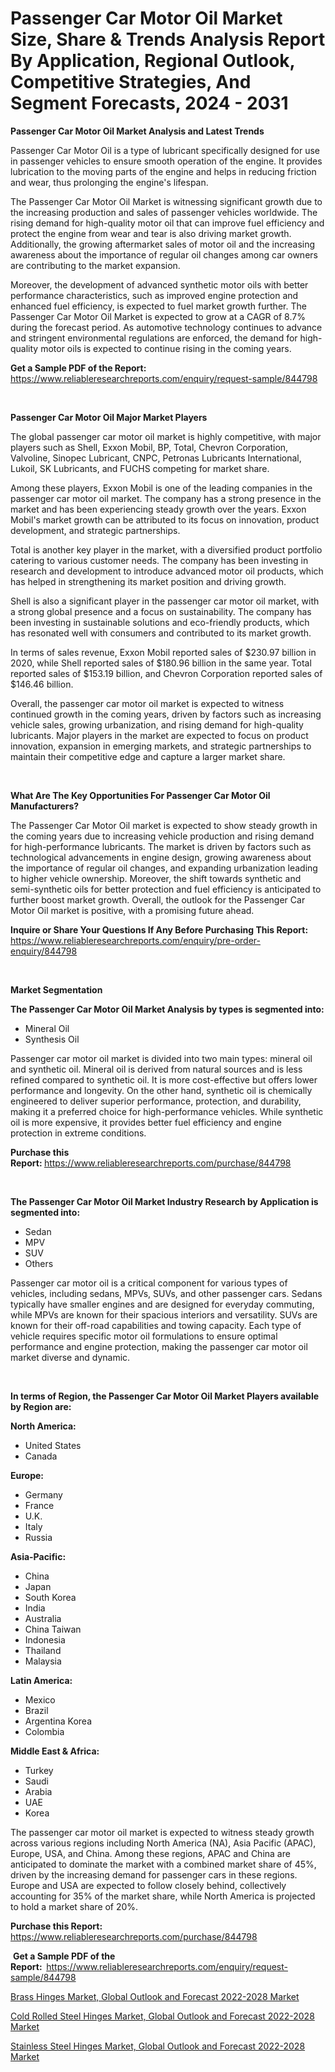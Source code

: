 <p><h1>Passenger Car Motor Oil Market Size, Share & Trends Analysis Report By Application, Regional Outlook, Competitive Strategies, And Segment Forecasts, 2024 - 2031</h1></p><p><strong>Passenger Car Motor Oil Market Analysis and Latest Trends</strong></p>
<p><p>Passenger Car Motor Oil is a type of lubricant specifically designed for use in passenger vehicles to ensure smooth operation of the engine. It provides lubrication to the moving parts of the engine and helps in reducing friction and wear, thus prolonging the engine's lifespan.</p><p>The Passenger Car Motor Oil Market is witnessing significant growth due to the increasing production and sales of passenger vehicles worldwide. The rising demand for high-quality motor oil that can improve fuel efficiency and protect the engine from wear and tear is also driving market growth. Additionally, the growing aftermarket sales of motor oil and the increasing awareness about the importance of regular oil changes among car owners are contributing to the market expansion.</p><p>Moreover, the development of advanced synthetic motor oils with better performance characteristics, such as improved engine protection and enhanced fuel efficiency, is expected to fuel market growth further. The Passenger Car Motor Oil Market is expected to grow at a CAGR of 8.7% during the forecast period. As automotive technology continues to advance and stringent environmental regulations are enforced, the demand for high-quality motor oils is expected to continue rising in the coming years.</p></p>
<p><strong>Get a Sample PDF of the Report:&nbsp;</strong> <a href="https://www.reliableresearchreports.com/enquiry/request-sample/844798">https://www.reliableresearchreports.com/enquiry/request-sample/844798</a></p>
<p>&nbsp;</p>
<p><strong>Passenger Car Motor Oil Major Market Players</strong></p>
<p><p>The global passenger car motor oil market is highly competitive, with major players such as Shell, Exxon Mobil, BP, Total, Chevron Corporation, Valvoline, Sinopec Lubricant, CNPC, Petronas Lubricants International, Lukoil, SK Lubricants, and FUCHS competing for market share.</p><p>Among these players, Exxon Mobil is one of the leading companies in the passenger car motor oil market. The company has a strong presence in the market and has been experiencing steady growth over the years. Exxon Mobil's market growth can be attributed to its focus on innovation, product development, and strategic partnerships.</p><p>Total is another key player in the market, with a diversified product portfolio catering to various customer needs. The company has been investing in research and development to introduce advanced motor oil products, which has helped in strengthening its market position and driving growth.</p><p>Shell is also a significant player in the passenger car motor oil market, with a strong global presence and a focus on sustainability. The company has been investing in sustainable solutions and eco-friendly products, which has resonated well with consumers and contributed to its market growth.</p><p>In terms of sales revenue, Exxon Mobil reported sales of $230.97 billion in 2020, while Shell reported sales of $180.96 billion in the same year. Total reported sales of $153.19 billion, and Chevron Corporation reported sales of $146.46 billion.</p><p>Overall, the passenger car motor oil market is expected to witness continued growth in the coming years, driven by factors such as increasing vehicle sales, growing urbanization, and rising demand for high-quality lubricants. Major players in the market are expected to focus on product innovation, expansion in emerging markets, and strategic partnerships to maintain their competitive edge and capture a larger market share.</p></p>
<p>&nbsp;</p>
<p><strong>What Are The Key Opportunities For Passenger Car Motor Oil Manufacturers?</strong></p>
<p><p>The Passenger Car Motor Oil market is expected to show steady growth in the coming years due to increasing vehicle production and rising demand for high-performance lubricants. The market is driven by factors such as technological advancements in engine design, growing awareness about the importance of regular oil changes, and expanding urbanization leading to higher vehicle ownership. Moreover, the shift towards synthetic and semi-synthetic oils for better protection and fuel efficiency is anticipated to further boost market growth. Overall, the outlook for the Passenger Car Motor Oil market is positive, with a promising future ahead.</p></p>
<p><strong>Inquire or Share Your Questions If Any Before Purchasing This Report:</strong> <a href="https://www.reliableresearchreports.com/enquiry/pre-order-enquiry/844798">https://www.reliableresearchreports.com/enquiry/pre-order-enquiry/844798</a></p>
<p>&nbsp;</p>
<p><strong>Market Segmentation</strong></p>
<p><strong>The Passenger Car Motor Oil Market Analysis by types is segmented into:</strong></p>
<p><ul><li>Mineral Oil</li><li>Synthesis Oil</li></ul></p>
<p><p>Passenger car motor oil market is divided into two main types: mineral oil and synthetic oil. Mineral oil is derived from natural sources and is less refined compared to synthetic oil. It is more cost-effective but offers lower performance and longevity. On the other hand, synthetic oil is chemically engineered to deliver superior performance, protection, and durability, making it a preferred choice for high-performance vehicles. While synthetic oil is more expensive, it provides better fuel efficiency and engine protection in extreme conditions.</p></p>
<p><strong>Purchase this Report:&nbsp;</strong><a href="https://www.reliableresearchreports.com/purchase/844798">https://www.reliableresearchreports.com/purchase/844798</a></p>
<p>&nbsp;</p>
<p><strong>The Passenger Car Motor Oil Market Industry Research by Application is segmented into:</strong></p>
<p><ul><li>Sedan</li><li>MPV</li><li>SUV</li><li>Others</li></ul></p>
<p><p>Passenger car motor oil is a critical component for various types of vehicles, including sedans, MPVs, SUVs, and other passenger cars. Sedans typically have smaller engines and are designed for everyday commuting, while MPVs are known for their spacious interiors and versatility. SUVs are known for their off-road capabilities and towing capacity. Each type of vehicle requires specific motor oil formulations to ensure optimal performance and engine protection, making the passenger car motor oil market diverse and dynamic.</p></p>
<p>&nbsp;</p>
<p><strong>In terms of Region, the Passenger Car Motor Oil Market Players available by Region are:</strong></p>
<p>
    <p> <strong> North America: </strong>
        <ul>
            <li>United States</li>
            <li>Canada</li>
        </ul>
        </p> 
    <p> <strong> Europe: </strong>
        <ul>
            <li>Germany</li>
            <li>France</li>
            <li>U.K.</li>
            <li>Italy</li>
            <li>Russia</li>
        </ul>
        </p> 
    <p> <strong> Asia-Pacific: </strong>
        <ul>
            <li>China</li>
            <li>Japan</li>
            <li>South Korea</li>
            <li>India</li>
            <li>Australia</li>
            <li>China Taiwan</li>
            <li>Indonesia</li>
            <li>Thailand</li>
            <li>Malaysia</li>
        </ul>
        </p> 
    <p> <strong> Latin America: </strong>
        <ul>
            <li>Mexico</li>
            <li>Brazil</li>
            <li>Argentina Korea</li>
            <li>Colombia</li>
        </ul>
        </p> 
    <p> <strong> Middle East & Africa: </strong>
        <ul>
            <li>Turkey</li>
            <li>Saudi</li>
            <li>Arabia</li>
            <li>UAE</li>
            <li>Korea</li>
        </ul>
    </p>
    </p>
<p><p>The passenger car motor oil market is expected to witness steady growth across various regions including North America (NA), Asia Pacific (APAC), Europe, USA, and China. Among these regions, APAC and China are anticipated to dominate the market with a combined market share of 45%, driven by the increasing demand for passenger cars in these regions. Europe and USA are expected to follow closely behind, collectively accounting for 35% of the market share, while North America is projected to hold a market share of 20%.</p></p>
<p><strong>Purchase this Report: </strong><a href="https://www.reliableresearchreports.com/purchase/844798">https://www.reliableresearchreports.com/purchase/844798</a></p>
<p>&nbsp;<strong>Get a Sample PDF of the Report:&nbsp;&nbsp;</strong><a href="https://www.reliableresearchreports.com/enquiry/request-sample/844798">https://www.reliableresearchreports.com/enquiry/request-sample/844798</a></p>
<p><strong></strong></p>
<p><p><a href="https://view.publitas.com/reportprime-1/brass-hinges-market-global-outlook-and-forecast-2022-2028-market-size-2023-2030-global-industrial-analysis-key-geographical-regions-market-share-top-key-players-product-types-and-forecast-research-report/">Brass Hinges Market, Global Outlook and Forecast 2022-2028 Market</a></p><p><a href="https://view.publitas.com/reportprime-1/cold-rolled-steel-hinges-market-global-outlook-and-forecast-2022-2028-market-size-share-trends-analysis-report-by-application-regional-outlook-competitive-strategies-and-segment-forecasts-2023-2030/">Cold Rolled Steel Hinges Market, Global Outlook and Forecast 2022-2028 Market</a></p><p><a href="https://view.publitas.com/reportprime-1/stainless-steel-hinges-market-global-outlook-and-forecast-2022-2028-market-size-growth-and-forecast-from-2023-2030/">Stainless Steel Hinges Market, Global Outlook and Forecast 2022-2028 Market</a></p></p>